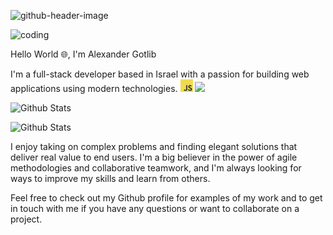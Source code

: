 ![github-header-image](https://user-images.githubusercontent.com/33599251/220019815-8ac10f98-6d7e-4705-8f67-6ced224729bd.png)


![coding](https://user-images.githubusercontent.com/33599251/220018136-4a31af75-9b12-4794-a1ad-3363ccf92a46.gif)

 Hello World 🌐, I'm Alexander Gotlib

I'm a full-stack developer based in Israel with a passion for building web applications using modern technologies.
<code><img height="20" src="https://raw.githubusercontent.com/github/explore/80688e429a7d4ef2fca1e82350fe8e3517d3494d/topics/javascript/javascript.png"></code>
<code><img height="20" src="https://user-images.githubusercontent.com/33599251/220022158-62419c18-00dd-47d6-80da-8f8ff408fcae.png"></code>

![Github Stats](https://github-readme-stats.vercel.app/api?username=Spax04&bg_color=30,e96443,904e95&title_color=fff&text_color=fff)


![Github Stats](https://raw.githubusercontent.com/Spax04/github-stats-transparent/output/generated/languages.svg)

I enjoy taking on complex problems and finding elegant solutions that deliver real value to end users. I'm a big believer in the power of agile methodologies and collaborative teamwork, and I'm always looking for ways to improve my skills and learn from others.


Feel free to check out my Github profile for examples of my work and to get in touch with me if you have any questions or want to collaborate on a project.
